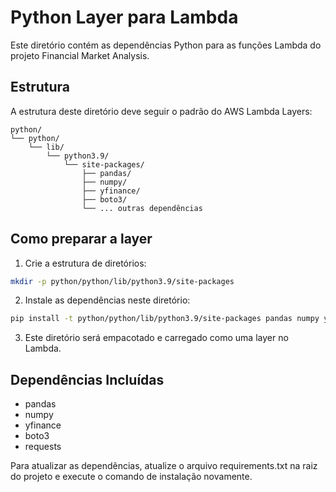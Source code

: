 # Python Layer para Lambda

Este diretório contém as dependências Python para as funções Lambda do projeto Financial Market Analysis.

## Estrutura

A estrutura deste diretório deve seguir o padrão do AWS Lambda Layers:

```
python/
└── python/
    └── lib/
        └── python3.9/
            └── site-packages/
                ├── pandas/
                ├── numpy/
                ├── yfinance/
                ├── boto3/
                └── ... outras dependências
```

## Como preparar a layer

1. Crie a estrutura de diretórios:

```bash
mkdir -p python/python/lib/python3.9/site-packages
```

2. Instale as dependências neste diretório:

```bash
pip install -t python/python/lib/python3.9/site-packages pandas numpy yfinance boto3
```

3. Este diretório será empacotado e carregado como uma layer no Lambda.

## Dependências Incluídas

- pandas
- numpy
- yfinance
- boto3
- requests

Para atualizar as dependências, atualize o arquivo requirements.txt na raiz do projeto e execute o comando de instalação novamente.